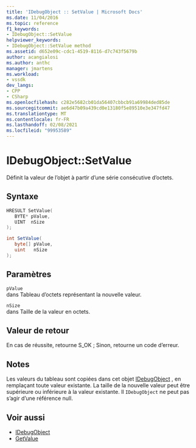```yaml
---
title: 'IDebugObject :: SetValue | Microsoft Docs'
ms.date: 11/04/2016
ms.topic: reference
f1_keywords:
- IDebugObject::SetValue
helpviewer_keywords:
- IDebugObject::SetValue method
ms.assetid: d652e09c-cdc1-4519-8116-d7c743f5679b
author: acangialosi
ms.author: anthc
manager: jmartens
ms.workload:
- vssdk
dev_langs:
- CPP
- CSharp
ms.openlocfilehash: c282e5682cb01da56407cbbcb91a69984ded85de
ms.sourcegitcommit: ae6d47b09a439cd0e13180f5e89510e3e347fd47
ms.translationtype: MT
ms.contentlocale: fr-FR
ms.lasthandoff: 02/08/2021
ms.locfileid: "99953589"
---
```

# <a name="idebugobjectsetvalue"></a>IDebugObject::SetValue
Définit la valeur de l’objet à partir d’une série consécutive d’octets.

## <a name="syntax"></a>Syntaxe

```cpp
HRESULT SetValue( 
   BYTE* pValue,
   UINT  nSize
);
```

```csharp
int SetValue(
   byte[] pValue,
   uint   nSize
);
```

## <a name="parameters"></a>Paramètres
`pValue`\
dans Tableau d’octets représentant la nouvelle valeur.

`nSize`\
dans Taille de la valeur en octets.

## <a name="return-value"></a>Valeur de retour
 En cas de réussite, retourne S_OK ; Sinon, retourne un code d’erreur.

## <a name="remarks"></a>Notes
 Les valeurs du tableau sont copiées dans cet objet [IDebugObject](../../../extensibility/debugger/reference/idebugobject.md) , en remplaçant toute valeur existante. La taille de la nouvelle valeur peut être supérieure ou inférieure à la valeur existante. Il `IDebugObject` ne peut pas s’agir d’une référence null.

## <a name="see-also"></a>Voir aussi
- [IDebugObject](../../../extensibility/debugger/reference/idebugobject.md)
- [GetValue](../../../extensibility/debugger/reference/idebugobject-getvalue.md)
